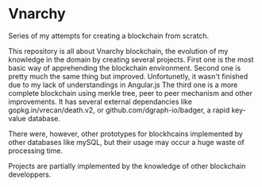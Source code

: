 # Vnarchy
Series of my attempts for creating a blockchain from scratch.

This repository is all about Vnarchy blockchain, the evolution of my knowledge in the domain by creating several projects.
First one is the most basic way of apprehending the blockchain environment. 
Second one is pretty much the same thing but improved. Unfortunetly, it wasn't finished due to my lack of understandings in Angular.js
The third one is a more complete blockchain using merkle tree, peer to peer mechanism and other improvements. It has several external dependancies like gopkg.in/vrecan/death.v2, or github.com/dgraph-io/badger, a rapid key-value database. 

There were, however, other prototypes for blockhcains implemented by other databases like mySQL, but their usage may occur a huge waste of processing time.

Projects are partially implemented by the knowledge of other blockchain developpers. 
